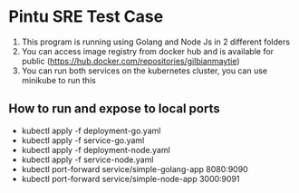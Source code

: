 # Pintu SRE Test Case

1. This program is running using Golang and Node Js in 2 different folders
2. You can access image registry from docker hub and is available for public (https://hub.docker.com/repositories/gilbianmaytie)
3. You can run both services on the kubernetes cluster, you can use minikube to run this

## How to run and expose to local ports
 - kubectl apply -f deployment-go.yaml
 - kubectl apply -f service-go.yaml
 - kubectl apply -f deployment-node.yaml
 - kubectl apply -f service-node.yaml
 - kubectl port-forward service/simple-golang-app 8080:9090
 - kubectl port-forward service/simple-node-app 3000:9091


